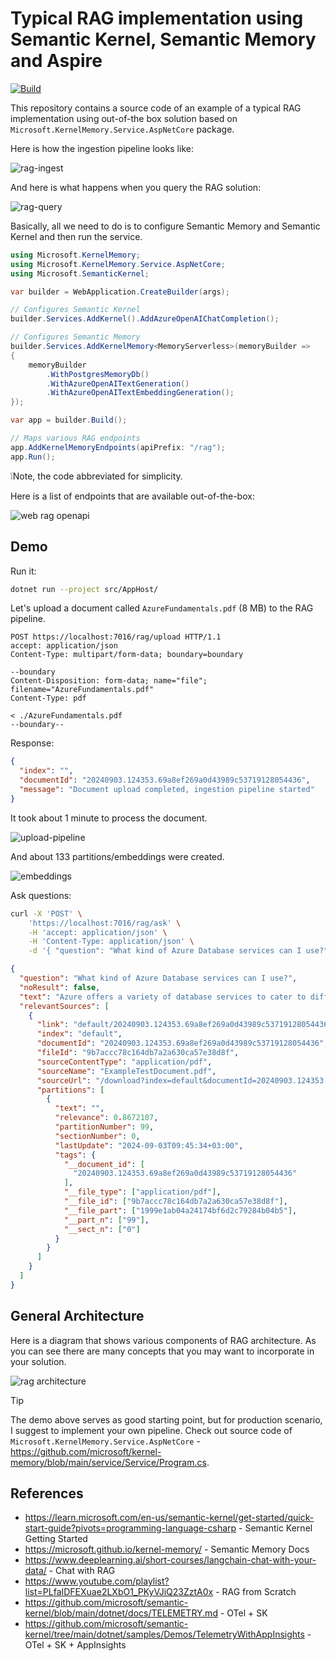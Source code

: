 # Typical RAG implementation using Semantic Kernel, Semantic Memory and Aspire

[![Build](https://github.com/NikiforovAll/typical-rag-dotnet/actions/workflows/build.yml/badge.svg?branch=main)](https://github.com/NikiforovAll/typical-rag-dotnet/actions/workflows/build.yml)

This repository contains a source code of an example of a typical RAG implementation using out-of-the box solution based on `Microsoft.KernelMemory.Service.AspNetCore` package.

Here is how the ingestion pipeline looks like:

![rag-ingest](./assets/rag-ingest.png)

And here is what happens when you query the RAG solution:

![rag-query](./assets/rag-query.png)

Basically, all we need to do is to configure Semantic Memory and Semantic Kernel and then run the service.


```csharp
using Microsoft.KernelMemory;
using Microsoft.KernelMemory.Service.AspNetCore;
using Microsoft.SemanticKernel;

var builder = WebApplication.CreateBuilder(args);

// Configures Semantic Kernel
builder.Services.AddKernel().AddAzureOpenAIChatCompletion();

// Configures Semantic Memory
builder.Services.AddKernelMemory<MemoryServerless>(memoryBuilder =>
{
    memoryBuilder
        .WithPostgresMemoryDb()
        .WithAzureOpenAITextGeneration()
        .WithAzureOpenAITextEmbeddingGeneration();
});

var app = builder.Build();

// Maps various RAG endpoints
app.AddKernelMemoryEndpoints(apiPrefix: "/rag");
app.Run();
```

❕Note, the code abbreviated for simplicity.

Here is a list of endpoints that are available out-of-the-box:

![web rag openapi](./assets/webrag-swagger.png)

## Demo


Run it:

```bash
dotnet run --project src/AppHost/
```

Let's upload a document called `AzureFundamentals.pdf` (8 MB) to the RAG pipeline.

```http
POST https://localhost:7016/rag/upload HTTP/1.1
accept: application/json
Content-Type: multipart/form-data; boundary=boundary

--boundary
Content-Disposition: form-data; name="file"; filename="AzureFundamentals.pdf"
Content-Type: pdf

< ./AzureFundamentals.pdf
--boundary--
```

Response:

```json
{
  "index": "",
  "documentId": "20240903.124353.69a8ef269a0d43989c53719128054436",
  "message": "Document upload completed, ingestion pipeline started"
}
```

It took about 1 minute to process the document. 

![upload-pipeline](./assets/upload-pipeline.png)

And about 133 partitions/embeddings were created.

![embeddings](./assets/embeddings.png)

Ask questions:

```bash
curl -X 'POST' \
    'https://localhost:7016/rag/ask' \
    -H 'accept: application/json' \
    -H 'Content-Type: application/json' \
    -d '{ "question": "What kind of Azure Database services can I use?" }'
```

```json
{
  "question": "What kind of Azure Database services can I use?",
  "noResult": false,
  "text": "Azure offers a variety of database services to cater to different needs, including both SQL and NoSQL options:\n\n1. **Azure SQL Database**: This is a fully managed relational database with built-in intelligence that supports self-driving features such as performance tuning and threat alerts. Azure SQL Database is highly scalable and compatible with the SQL Server programming model.\n\n2. **SQL Server on Azure Virtual Machines**: This service allows you to run SQL Server inside a fully managed virtual machine in the cloud. It is suitable for applications that require a high level of control over the database server and compatibility with SQL Server data management and business intelligence capabilities.\n\n3. **Azure Cosmos DB**: Formerly known as DocumentDB, Azure Cosmos DB is a globally distributed, multi-model database service. It is designed to provide low-latency, scalable, and highly available access to your data, suitable for any scale of business application.\n\n4. **Azure Database for MySQL**: This is a managed service that enables you to run, manage, and scale highly available MySQL databases in the cloud. Using Azure Database for MySQL provides capabilities such as high availability, security, and recovery built into the service.\n\n5. **Azure Database for PostgreSQL**: Similar to Azure Database for MySQL, this service provides a fully managed, scalable PostgreSQL database service with high availability and security features.\n\n6. **Azure Table Storage**: A service that stores large amounts of structured NoSQL data in the cloud, providing a key/attribute store with a schema-less design. This service is highly",
  "relevantSources": [
    {
      "link": "default/20240903.124353.69a8ef269a0d43989c53719128054436/9b7accc78c164db7a2a630ca57e38d8f",
      "index": "default",
      "documentId": "20240903.124353.69a8ef269a0d43989c53719128054436",
      "fileId": "9b7accc78c164db7a2a630ca57e38d8f",
      "sourceContentType": "application/pdf",
      "sourceName": "ExampleTestDocument.pdf",
      "sourceUrl": "/download?index=default&documentId=20240903.124353.69a8ef269a0d43989c53719128054436&filename=ExampleTestDocument.pdf",
      "partitions": [
        {
          "text": "",
          "relevance": 0.8672107,
          "partitionNumber": 99,
          "sectionNumber": 0,
          "lastUpdate": "2024-09-03T09:45:34+03:00",
          "tags": {
            "__document_id": [
              "20240903.124353.69a8ef269a0d43989c53719128054436"
            ],
            "__file_type": ["application/pdf"],
            "__file_id": ["9b7accc78c164db7a2a630ca57e38d8f"],
            "__file_part": ["1999e1ab04a24174bf6d2c79284b04b5"],
            "__part_n": ["99"],
            "__sect_n": ["0"]
          }
        }
      ]
    }
  ]
}
```

## General Architecture

Here is a diagram that shows various components of RAG architecture. As you can see there are many concepts that you may want to incorporate in your solution.


![rag architecture](./assets/rag-arch.png)

> [!TIP]
>  The demo above serves as good starting point, but for production scenario, I suggest to implement your own pipeline. Check out source code of `Microsoft.KernelMemory.Service.AspNetCore` - <https://github.com/microsoft/kernel-memory/blob/main/service/Service/Program.cs>.


## References

- <https://learn.microsoft.com/en-us/semantic-kernel/get-started/quick-start-guide?pivots=programming-language-csharp> - Semantic Kernel Getting Started
- <https://microsoft.github.io/kernel-memory/> - Semantic Memory Docs
- <https://www.deeplearning.ai/short-courses/langchain-chat-with-your-data/> - Chat with RAG
- <https://www.youtube.com/playlist?list=PLfaIDFEXuae2LXbO1_PKyVJiQ23ZztA0x> - RAG from Scratch
- <https://github.com/microsoft/semantic-kernel/blob/main/dotnet/docs/TELEMETRY.md> - OTel + SK
- <https://github.com/microsoft/semantic-kernel/tree/main/dotnet/samples/Demos/TelemetryWithAppInsights> - OTel + SK + AppInsights